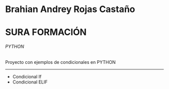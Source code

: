 # Brahian Andrey Rojas Castaño
# SURA FORMACIÓN 
###### PYTHON 
Proyecto con ejemplos de condicionales en PYTHON 

***  
- Condicional If
- Condicional ELIF 
